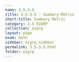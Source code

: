 ```yaml
---
name: 3.5.3.5
title: 3.5.3.5 - Summary Metric
short-title: Summary Metric
category: 3.5 EIGRP
collection: eigrp
layout: page
exam: both
sidebar: eigrp_sidebar
permalink: 3.5.3.5.html
folder: eigrp
---
```

